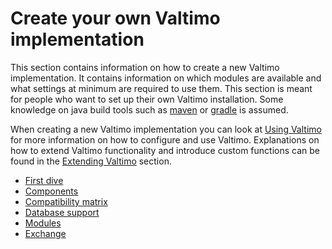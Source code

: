 # Create your own Valtimo implementation

This section contains information on how to create a new Valtimo implementation. It contains information on which 
modules are available and what settings at minimum are required to use them. This section is meant for people who want 
to set up their own Valtimo installation. Some knowledge on java build tools such as [maven](https://maven.apache.org/) 
or [gradle](https://gradle.org/) is assumed.

When creating a new Valtimo implementation you can look at [Using Valtimo](/using-valtimo/using-valtimo.md) for more 
information on how to configure and use Valtimo. Explanations on how to extend Valtimo functionality and introduce 
custom functions can be found in the [Extending Valtimo](/extending-valtimo/extending-valtimo.md) section.

* [First dive](first-dive/first-dive.md)
* [Components](components/components.md)
* [Compatibility matrix](compatibility-matrix.md)
* [Database support](database-support.md)
* [Modules](modules/modules.md)
* [Exchange](exchange/exchange.md)
